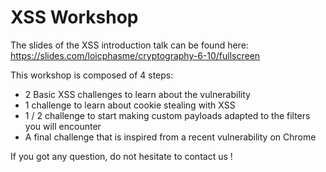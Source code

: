 # XSS Workshop

The slides of the XSS introduction talk can be found here: <https://slides.com/loicphasme/cryptography-6-10/fullscreen>

This workshop is composed of 4 steps:

* 2 Basic XSS challenges to learn about the vulnerability
* 1 challenge to learn about cookie stealing with XSS
* 1 / 2 challenge to start making custom payloads adapted to the filters you will encounter
* A final challenge that is inspired from a recent vulnerability on Chrome

If you got any question, do not hesitate to contact us !
